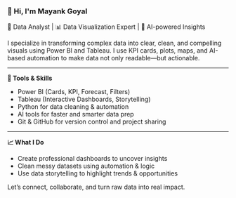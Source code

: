 ### 👋 Hi, I'm Mayank Goyal

🎯 Data Analyst | 📊 Data Visualization Expert | 🤖 AI-powered Insights

I specialize in transforming complex data into clear, clean, and compelling visuals using Power BI and Tableau. I use KPI cards, plots, maps, and AI-based automation to make data not only readable—but actionable.

---

**🔧 Tools & Skills**
- Power BI (Cards, KPI, Forecast, Filters)
- Tableau (Interactive Dashboards, Storytelling)
- Python for data cleaning & automation
- AI tools for faster and smarter data prep
- Git & GitHub for version control and project sharing

---

**📈 What I Do**
- Create professional dashboards to uncover insights
- Clean messy datasets using automation & logic
- Use data storytelling to highlight trends & opportunities

Let’s connect, collaborate, and turn raw data into real impact.
